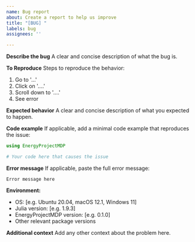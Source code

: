 ```yaml
---
name: Bug report
about: Create a report to help us improve
title: "[BUG] "
labels: bug
assignees: ''

---
```


**Describe the bug**
A clear and concise description of what the bug is.

**To Reproduce**
Steps to reproduce the behavior:
1. Go to '...'
2. Click on '....'
3. Scroll down to '....'
4. See error

**Expected behavior**
A clear and concise description of what you expected to happen.

**Code example**
If applicable, add a minimal code example that reproduces the issue:

```julia
using EnergyProjectMDP

# Your code here that causes the issue
```

**Error message**
If applicable, paste the full error message:

```
Error message here
```

**Environment:**
 - OS: [e.g. Ubuntu 20.04, macOS 12.1, Windows 11]
 - Julia version: [e.g. 1.9.3]
 - EnergyProjectMDP version: [e.g. 0.1.0]
 - Other relevant package versions

**Additional context**
Add any other context about the problem here.